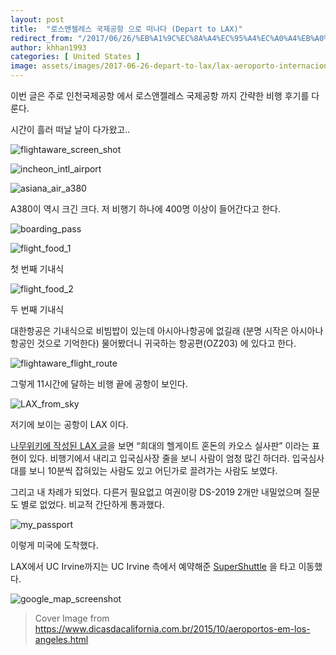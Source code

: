 ```yaml
---
layout: post
title:  "로스앤젤레스 국제공항 으로 떠나다 (Depart to LAX)"
redirect_from: "/2017/06/26/%EB%A1%9C%EC%8A%A4%EC%95%A4%EC%A0%A4%EB%A0%88%EC%8A%A4-%EA%B5%AD%EC%A0%9C%EA%B3%B5%ED%95%AD%EC%9C%BC%EB%A1%9C-%EB%96%A0%EB%82%98%EB%8B%A4-depart-to-lax/"
author: khhan1993
categories: [ United States ]
image: assets/images/2017-06-26-depart-to-lax/lax-aeroporto-internacional-de-los-anfeles.jpg
---
```


이번 글은 주로 인천국제공항 에서 로스앤젤레스 국제공항 까지 간략한 비행 후기를 다룬다.

시간이 흘러 떠날 날이 다가왔고..

![flightaware_screen_shot](/assets/images/2017-06-26-depart-to-lax/19400529_1369302169820488_4919924471080531369_o-1.jpg)

![incheon_intl_airport](/assets/images/2017-06-26-depart-to-lax/2.jpg)

![asiana_air_a380](/assets/images/2017-06-26-depart-to-lax/3.jpg)

A380이 역시 크긴 크다. 저 비행기 하나에 400명 이상이 들어간다고 한다.

![boarding_pass](/assets/images/2017-06-26-depart-to-lax/4.jpg)

![flight_food_1](/assets/images/2017-06-26-depart-to-lax/5.jpg)

첫 번째 기내식

![flight_food_2](/assets/images/2017-06-26-depart-to-lax/6.jpg)

두 번째 기내식

대한항공은 기내식으로 비빔밥이 있는데 아시아나항공에 없길래 (분명 시작은 아시아나항공인 것으로 기억한다) 물어봤더니 귀국하는 항공편(OZ203) 에 있다고 한다.

![flightaware_flight_route](/assets/images/2017-06-26-depart-to-lax/7.png)

그렇게 11시간에 달하는 비행 끝에 공항이 보인다.

![LAX_from_sky](/assets/images/2017-06-26-depart-to-lax/8.jpg)

저기에 보이는 공항이 LAX 이다.

[나무위키에 작성된 LAX 글](https://namu.wiki/w/%EB%A1%9C%EC%8A%A4%EC%95%A4%EC%A0%A4%EB%A0%88%EC%8A%A4%20%EA%B5%AD%EC%A0%9C%EA%B3%B5%ED%95%AD)을 보면 “희대의 헬게이트 혼돈의 카오스 실사판” 이라는 표현이 있다. 비행기에서 내리고 입국심사장 줄을 보니 사람이 엄청 많긴 하더라. 입국심사대를 보니 10분씩 잡혀있는 사람도 있고 어딘가로 끌려가는 사람도 보였다.

그리고 내 차례가 되었다. 다른거 필요없고 여권이랑 DS-2019 2개만 내밀었으며 질문도 별로 없었다. 비교적 간단하게 통과했다.

![my_passport](/assets/images/2017-06-26-depart-to-lax/9.jpg)

이렇게 미국에 도착했다.

LAX에서 UC Irvine까지는 UC Irvine 측에서 예약해준 [SuperShuttle](https://www.supershuttle.com/) 을 타고 이동했다.

![google_map_screenshot](/assets/images/2017-06-26-depart-to-lax/10.png)

> Cover Image from  
> https://www.dicasdacalifornia.com.br/2015/10/aeroportos-em-los-angeles.html